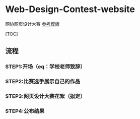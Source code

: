 # Web-Design-Contest-website
网协网页设计大赛
[参考模版](codyhouse.co/demo/expandable-project-presentation/index.html)

[TOC]

## 流程

### STEP1:开场（eq：学校老师致辞）

### STEP2:比赛选手展示自己的作品

### STEP3:网页设计大赛花絮（拟定）

### STEP4:公布结果
